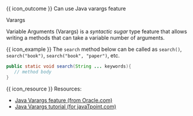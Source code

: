 <span id="prereqs"></span>

<span id="outcomes">{{ icon_outcome }} Can use Java varargs feature</span>

<span id="title">Varargs</span>

<div id="body">

Variable Arguments (Varargs) is a _syntactic sugar_ type feature that allows writing a methods that can take a variable number of arguments.

<box>

{{ icon_example }} The `search` method below can be called as `search()`, `search("book")`, `search("book", "paper")`, etc.
```java
public static void search(String ... keywords){
   // method body
}
```
</box>

{{ icon_resource }} Resources:
* [Java Varargs feature (from Oracle.com)](http://docs.oracle.com/javase/1.5.0/docs/guide/language/varargs.html)
* [Java Varargs tutorial (for javaTpoint.com)](https://www.javatpoint.com/varargs)

</div>

<div id="extras">
</div>